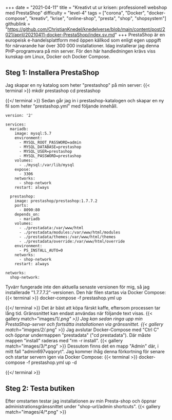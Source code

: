 +++
date = "2021-04-11"
title = "Kreativt ut ur krisen: professionell webshop med PrestaShop"
difficulty = "level-4"
tags = ["corona", "Docker", "docker-compose", "kreativ", "krise", "online-shop", "presta", "shop", "shopsystem"]
githublink = "https://github.com/ChristianKnedel/knedelverse/blob/main/content/post/2021/april/20210411-docker-PrestaShop/index.sv.md"
+++
PrestaShop är en europeisk e-handelsplattform med öppen källkod som enligt egen uppgift för närvarande har över 300 000 installationer. Idag installerar jag denna PHP-programvara på min server. För den här handledningen krävs viss kunskap om Linux, Docker och Docker Compose.
## Steg 1: Installera PrestaShop
Jag skapar en ny katalog som heter "prestashop" på min server:
{{< terminal >}}
mkdir prestashop
cd prestashop

{{</ terminal >}}
Sedan går jag in i prestashop-katalogen och skapar en ny fil som heter "prestashop.yml" med följande innehåll.
```
version: '2'

services:
  mariadb:
    image: mysql:5.7
    environment:
      - MYSQL_ROOT_PASSWORD=admin
      - MYSQL_DATABASE=prestashop
      - MYSQL_USER=prestashop
      - MYSQL_PASSWORD=prestashop
    volumes:
      - ./mysql:/var/lib/mysql
    expose:
      - 3306
    networks:
      - shop-network
    restart: always

  prestashop:
    image: prestashop/prestashop:1.7.7.2
    ports:
      - 8090:80
    depends_on:
      - mariadb
    volumes:
      - ./prestadata:/var/www/html
      - ./prestadata/modules:/var/www/html/modules
      - ./prestadata/themes:/var/www/html/themes
      - ./prestadata/override:/var/www/html/override
    environment:
      - PS_INSTALL_AUTO=0
    networks:
      - shop-network
    restart: always

networks:
  shop-network:

```
Tyvärr fungerade inte den aktuella senaste versionen för mig, så jag installerade "1.7.7.7.2"-versionen. Den här filen startas via Docker Compose:
{{< terminal >}}
docker-compose -f prestashop.yml up

{{</ terminal >}}
Det är bäst att köpa färskt kaffe, eftersom processen tar lång tid. Gränssnittet kan endast användas när följande text visas.
{{< gallery match="images/1/*.png" >}}
Jag kan sedan ringa upp min PrestaShop-server och fortsätta installationen via gränssnittet.
{{< gallery match="images/2/*.png" >}}
Jag avslutar Docker-Compose med "Ctrl C" och öppnar undermappen "prestadata" ("cd prestadata"). Där måste mappen "install" raderas med "rm -r install".
{{< gallery match="images/3/*.png" >}}
Dessutom finns det en mapp "Admin" där, i mitt fall "admin697vqqoryt". Jag kommer ihåg denna förkortning för senare och startar servern igen via Docker Compose:
{{< terminal >}}
docker-compose -f prestashop.yml up -d

{{</ terminal >}}

## Steg 2: Testa butiken
Efter omstarten testar jag installationen av min Presta-shop och öppnar administrationsgränssnittet under "shop-url/admin shortcuts".
{{< gallery match="images/4/*.png" >}}